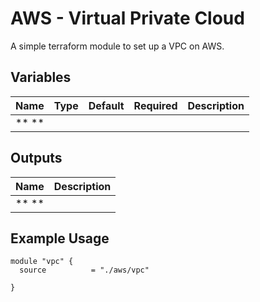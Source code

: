 AWS - Virtual Private Cloud
=========

A simple terraform module to set up a VPC on AWS.

Variables
--------------

| Name                   | Type             | Default | Required |Description            |
| -----------------------| -----------------| --------|----------|-----------------------|
| ** **                  |                  |         |          |                       |

Outputs
--------------

| Name                   | Description            |
| -----------------------| -----------------------|
| ** **                  |                        |


Example Usage
----------------

```hcl
module "vpc" {
  source          = "./aws/vpc"

}
```
